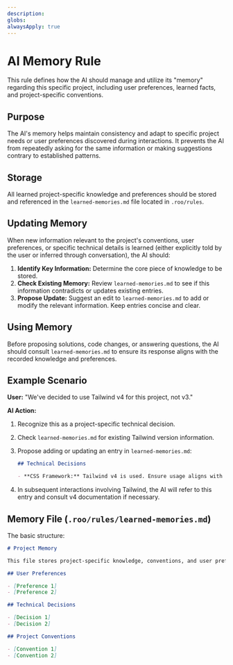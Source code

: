 ```yaml
---
description:
globs:
alwaysApply: true
---
```


# AI Memory Rule

This rule defines how the AI should manage and utilize its "memory" regarding this specific project, including user preferences, learned facts, and project-specific conventions.

## Purpose

The AI's memory helps maintain consistency and adapt to specific project needs or user preferences discovered during interactions. It prevents the AI from repeatedly asking for the same information or making suggestions contrary to established patterns.

## Storage

All learned project-specific knowledge and preferences should be stored and referenced in the `learned-memories.md` file located in `.roo/rules`.

## Updating Memory

When new information relevant to the project's conventions, user preferences, or specific technical details is learned (either explicitly told by the user or inferred through conversation), the AI should:

1.  **Identify Key Information:** Determine the core piece of knowledge to be stored.
2.  **Check Existing Memory:** Review `learned-memories.md` to see if this information contradicts or updates existing entries.
3.  **Propose Update:** Suggest an edit to `learned-memories.md` to add or modify the relevant information. Keep entries concise and clear.

## Using Memory

Before proposing solutions, code changes, or answering questions, the AI should consult `learned-memories.md` to ensure its response aligns with the recorded knowledge and preferences.

## Example Scenario

**User:** "We've decided to use Tailwind v4 for this project, not v3."

**AI Action:**

1.  Recognize this as a project-specific technical decision.
2.  Check `learned-memories.md` for existing Tailwind version information.
3.  Propose adding or updating an entry in `learned-memories.md`:

    ```markdown
    ## Technical Decisions

    - **CSS Framework:** Tailwind v4 is used. Ensure usage aligns with v4 documentation and practices, noting differences from v3.
    ```

4.  In subsequent interactions involving Tailwind, the AI will refer to this entry and consult v4 documentation if necessary.

## Memory File (`.roo/rules/learned-memories.md`)

The basic structure:

```markdown
# Project Memory

This file stores project-specific knowledge, conventions, and user preferences learned by the AI assistant.

## User Preferences

- [Preference 1]
- [Preference 2]

## Technical Decisions

- [Decision 1]
- [Decision 2]

## Project Conventions

- [Convention 1]
- [Convention 2]
```
